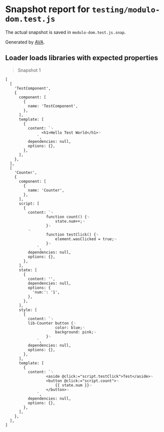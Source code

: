 # Snapshot report for `testing/modulo-dom.test.js`

The actual snapshot is saved in `modulo-dom.test.js.snap`.

Generated by [AVA](https://avajs.dev).

## Loader loads libraries with expected properties

> Snapshot 1

    [
      [
        'TestComponent',
        {
          component: [
            {
              name: 'TestComponent',
            },
          ],
          template: [
            {
              content: `␊
                    <h1>Hello Test World</h1>␊
                  `,
              dependencies: null,
              options: {},
            },
          ],
        },
      ],
      [
        'Counter',
        {
          component: [
            {
              name: 'Counter',
            },
          ],
          script: [
            {
              content: `␊
                      function count() {␊
                          state.num++;␊
                      }␊
              ␊
                      function testClick() {␊
                          element.wasClicked = true;␊
                      }␊
                  `,
              dependencies: null,
              options: {},
            },
          ],
          state: [
            {
              content: '',
              dependencies: null,
              options: {
                'num:': '1',
              },
            },
          ],
          style: [
            {
              content: `␊
              lib-Counter button {␊
                          color: blue;␊
                          background: pink;␊
                      }␊
                  `,
              dependencies: null,
              options: {},
            },
          ],
          template: [
            {
              content: `␊
                      <aside @click:="script.testClick">Test</aside>␊
                      <button @click:="script.count">␊
                          {{ state.num }}␊
                      </button>␊
                  `,
              dependencies: null,
              options: {},
            },
          ],
        },
      ],
    ]
